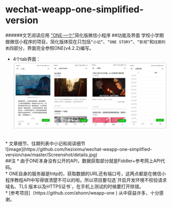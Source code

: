 # wechat-weapp-one-simplified-version
######文艺阅读应用 ["ONE·一个"](http://wufazhuce.com/)简化版微信小程序
##功能及界面
学校小学期做微信小程序的项目，简化版体现在只包括`“小记”`、`“ONE STORY”`、`“影视”`和`往期列表`四部分，界面完全参照ONE(v4.2.2)编写。<br>
* 4个tab界面：<br>
![image](https://github.com/heziximu/wechat-weapp-one-simplified-version/raw/master/Screenshot/4tabs.jpg)
<br>
* 文章细节、往期列表中小记和阅读细节<br>
![image](https://github.com/heziximu/wechat-weapp-one-simplified-version/raw/master/Screenshot/details.jpg)
<br>
##注
* 由于ONE本身没有公开的API，数据获取部分就是Fiddler+参考网上API代码。<br>
* ONE自身的服务器是http的，获取数据的URL还有端口号，这两点都是在微信小程序教程API中写得很清楚不可以的啦。所以项目要勾选`开启开发环境不校验请求域名、TLS 版本以及HTTPS证书`，在手机上测试的时候要打开除错。<br>
* [参考项目]（https://github.com/ahonn/weapp-one ) 从中获益许多，十分感谢。
